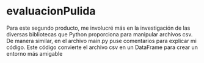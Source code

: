 # evaluacionPulida
Para este segundo producto, me involucré más en la investigación de las diversas bibliotecas que Python proporciona para manipular archivos csv.
De manera similar, en el archivo main.py puse comentarios para explicar mi código.
Este código convierte el archivo csv en un DataFrame para crear un entorno más amigable

